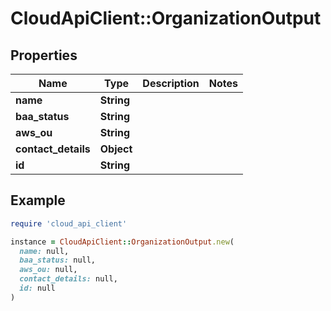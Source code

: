 # CloudApiClient::OrganizationOutput

## Properties

| Name | Type | Description | Notes |
| ---- | ---- | ----------- | ----- |
| **name** | **String** |  |  |
| **baa_status** | **String** |  |  |
| **aws_ou** | **String** |  |  |
| **contact_details** | **Object** |  |  |
| **id** | **String** |  |  |

## Example

```ruby
require 'cloud_api_client'

instance = CloudApiClient::OrganizationOutput.new(
  name: null,
  baa_status: null,
  aws_ou: null,
  contact_details: null,
  id: null
)
```

